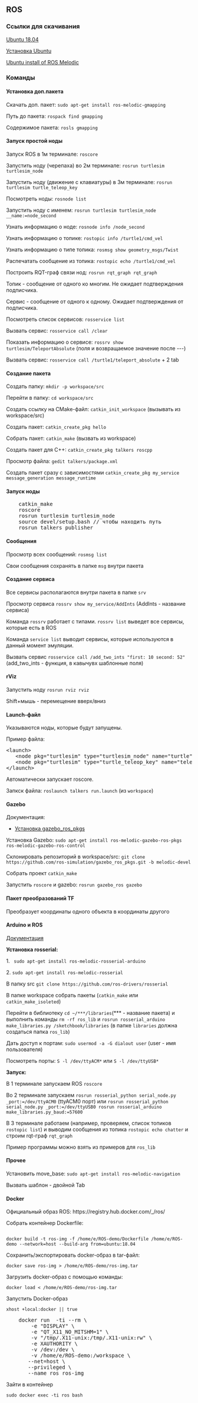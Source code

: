<h2>ROS</h2>
<h3>Ссылки для скачивания</h3>
<p><a href="http://releases.ubuntu.com/18.04/">Ubuntu 18.04</a></p>
<p><a href="https://losst.ru/ustanovka-ubuntu-18-04">Установка Ubuntu</a></p>
<p><a href="http://wiki.ros.org/melodic/Installation/Ubuntu">Ubuntu install of ROS Melodic</a></p>
<h3>Команды</h3>

<h4>Установка доп.пакета</h4>
<p>Скачать доп. пакет: <code>sudo apt-get install ros-melodic-gmapping</code></p>
<p>Путь до пакета: <code>rospack find gmapping</code></p>
<p>Содержимое пакета: <code>rosls gmapping</code></p>

<h4>Запуск простой ноды</h4>
<p>Запуск ROS в 1м терминале: <code>roscore</code></p>
<p>Запустить ноду (черепаха) во 2м терминале: <code>rosrun turtlesim turtlesim_node</code></p>
<p>Запустить ноду (движение с клавиатуры) в 3м терминале: <code>rosrun turtlesim turtle_teleop_key</code></p>
<p>Посмотреть ноды: <code>rosnode list</code></p>
<p>Запустить ноду с именем: <code>rosrun turtlesim turtlesim_node __name:=node_second</code></p>
<p>Узнать информацию о ноде: <code>rosnode info /node_second</code></p>
<p>Узнать информацию о топике: <code>rostopic info /turtle1/cmd_vel</code></p>
<p>Узнать информацию о типе топика: <code>rosmsg show geometry_msgs/Twist</code></p>
<p>Распечатать сообщение из топика: <code>rostopic echo /turtle1/cmd_vel</code></p>
<p>Построить RQT-граф связи нод: <code>rosrun rqt_graph rqt_graph</code></p>
<p>Топик - сообщение от одного ко многим. Не ожидает подтверждения подписчика.</p>
<p>Сервис - сообщение от одного к одному. Ожидает подтверждения от подписчика.</p>
<p>Посмотреть список сервисов: <code>rosservice list</code></p>
<p>Вызвать сервис: <code>rosservice call /clear</code></p>
<p>Показать информацию о сервисе: <code>rossrv show turtlesim/TeleportAbsolute</code> (поля и возвращаемое значение после ---)</p>
<p>Вызвать сервис: <code>rosservice call /turtle1/teleport_absolute</code> + 2 tab</p>

<h4>Создание пакета</h4>
<p>Создать папку: <code>mkdir -p workspace/src</code></p>
<p>Перейти в папку: <code>cd workspace/src</code></p>
<p>Создать ссылку на CMake-файл: <code>catkin_init_workspace</code> (вызывать из workspace/src)</p>
<p>Создать пакет: <code>catkin_create_pkg hello</code></p>
<p>Собрать пакет: <code>catkin_make</code> (вызвать из workspace)</p>
<p>Создать пакет для С++: <code>catkin_create_pkg talkers roscpp</code></p>
<p>Просмотр файла: <code>gedit talkers/package.xml</code></p>
<p>Создать пакет сразу с зависимостями <code>catkin_create_pkg my_service message_generation message_runtime</code></p>

<h4>Запуск ноды</h4>
<pre>
	catkin_make
	roscore
	rosrun turtlesim turtlesim_node
	source devel/setup.bash // чтобы находить путь
	rosrun talkers publisher
</pre>

<h4>Сообщения</h4>
<p>Просмотр всех сообщений: <code>rosmsg list</code></p>
<p>Свои сообщения сохранять в папке <code>msg</code> внутри пакета</p>

<h4>Создание сервиса</h4>
<p>Все сервисы располагаются внутри пакета в папке <code>srv</code></p>
<p>Просмотр сервиса <code>rossrv show my_service/AddInts</code> (AddInts - название сервиса)</p>
<p>Команда <code>rossrv</code> работает с типами. <code>rossrv list</code> выведет все сервисы, которые есть в ROS</p>
<p>Команда <code>service list</code> выводит сервисы, которые используются в данный момент эмуляции.</p>
<p>Вызвать сервис <code>rosservice call /add_two_ints "first: 10 second: 52"</code> (add_two_ints - функция, в кавычувх шаблонные поля)</p>

<h4>rViz</h4>
<p>Запустить ноду <code>rosrun rviz rviz</code></p>
<p>Shift+мышь - перемещение вверх/вниз</p>

<h4>Launch-файл</h4>
<p>Указываются ноды, которые будут запущены.</p>
<p>Пример файла:</p>
<pre>
&lt;launch&gt;
   &lt;node pkg="turtlesim" type="turtlesim_node" name="turtle" /&gt;
   &lt;node pkg="turtlesim" type="turtle_teleop_key" name="teleop" /&gt;
&lt;/launch&gt;
</pre>
<p>Автоматически запускает roscore.</p>
<p>Запкск файла: <code>roslaunch talkers run.launch</code> (из <code>workspace</code>)</p>

<h4>Gazebo</h4>
<p>Документация:</p>
<ul>
    <li><a href="http://gazebosim.org/tutorials?tut=ros_installing&cat=connect_ros">Установка gazebo_ros_pkgs</a></li>
</ul>
<p>Установка Gazebo: <code>sudo apt-get install ros-melodic-gazebo-ros-pkgs ros-melodic-gazebo-ros-control</code></p>
<p>Склонировать репозиторий в workspace/src: <code>git clone https://github.com/ros-simulation/gazebo_ros_pkgs.git -b melodic-devel</code></p>
<p>Собрать проект <code>catkin_make</code></p>
<p>Запустить <code>roscore</code> и gazebo: <code>rosrun gazebo_ros gazebo</code></p>

<h4>Пакет преобразований TF</h4>
<p>Преобразует координаты одного объекта в координаты другого</p>

<h4>Arduino и ROS</h4>
<p><a href="http://wiki.ros.org/rosserial_arduino/Tutorials">Документация</a></p>
<p><strong>Установка rosserial:</strong></p>
<p>1. <code> sudo apt-get install ros-melodic-rosserial-arduino</code></p>
<p>2. <code>sudo apt-get install ros-melodic-rosserial</code></p>
<p>В папку src <code>git clone https://github.com/ros-drivers/rosserial</code></p>
<p>В папке workspace собрать пакеты (<code>catkin_make</code> или <code>catkin_make_isoleted</code>)</p>
<p>Перейти в библиотеку <code>cd ~/***/libraries</code>(*** - название пакета) и выполнить команды 
<code>rm -rf ros_lib</code> и <code>rosrun rosserial_arduino make_libraries.py /sketchbook/libraries</code> (в папке 
<code>libraries</code> должна создаться папка <code>ros_lib</code>)</p>
<p>Дать доступ к портам: <code>sudo usermod -a -G dialout user</code> (user - имя пользователя)</p>
<p>Посмотреть порты: <code>S -l /dev/ttyACM*</code> или <code>S -l /dev/ttyUSB*</code></p>
<p><strong>Запуск:</strong></p>
<p>В 1 терминале запускаем ROS <code>roscore</code></p> 
<p>Во 2 терминале запускаем <code>rosrun rosserial_python serial_node.py _port:=/dev/ttyACM0</code> (ttyACM0 порт) или 
<code>rosrun rosserial_python serial_node.py _port:=/dev/ttyUSB0 rosrun rosserial_arduino make_libraries.py_baud:=57600</code></p>
<p>В 3 терминале работаем (например, проверяем, список топиков <code>rostopic list</code>) и выводим сообщения из топика 
<code>rostopic echo chatter</code> и строим rqt-граф <code>rqt_graph</code></p>
<p>Пример программы можно взять из примеров для <code>ros_lib</code></p>

<h4>Прочее</h4>
<p>Установить move_base: <code>sudo apt-get install ros-melodic-navigation</code></p>
<p>Вызвать шаблон - двойной Tab</p>

<h4>Docker</h4>
<p>Официальный образ ROS: https://registry.hub.docker.com/_/ros/</p>
<p>Собрать контейнер Dockerfile:</p>
<p><code>
docker build -t ros-img -f /home/e/ROS-demo/Dockerfile /home/e/ROS-demo --network=host --build-arg from=ubuntu:18.04
</code></p>

<p>Сохранить/экспортировать docker-образ в tar-файл:</p>
<p><code>docker save ros-img > /home/e/ROS-demo/ros-img.tar</code></p>

<p>Загрузить docker-образ с помощью команды:</p>
<p><code>docker load < /home/e/ROS-demo/ros-img.tar</code></p>

<p>Запустить Docker-образ</p>
<p><code>xhost +local:docker || true</code></p>
<pre>
    docker run  -ti --rm \
        -e "DISPLAY" \
        -e "QT_X11_NO_MITSHM=1" \
        -v "/tmp/.X11-unix:/tmp/.X11-unix:rw" \
        -e XAUTHORITY \
        -v /dev:/dev \
        -v /home/e/ROS-demo:/workspace \
       --net=host \
       --privileged \
       --name ros ros-img
</pre>

<p>Зайти в контейнер</p>
<p><code>sudo docker exec -ti ros bash</code></p>





